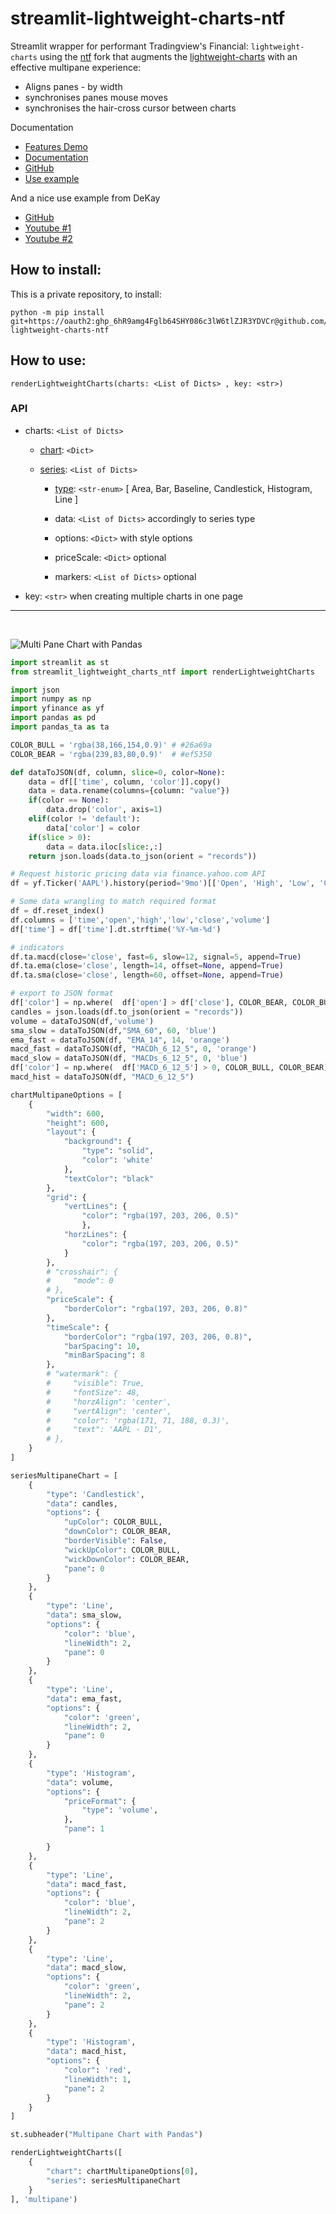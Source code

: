 # streamlit-lightweight-charts-ntf
Streamlit wrapper for performant Tradingview's Financial: `lightweight-charts` using the [ntf](https://github.com/ntf/lightweight-charts) fork that augments the [lightweight-charts](https://tradingview.github.io/lightweight-charts/) with an effective multipane experience:

 - Aligns panes - by width
 - synchronises panes mouse moves
 - synchronises the hair-cross cursor between charts

Documentation
- [Features Demo](https://www.tradingview.com/lightweight-charts/)
- [Documentation](https://tradingview.github.io/lightweight-charts/)
- [GitHub](https://github.com/tradingview/lightweight-charts)
- [Use example](https://jsfiddle.net/adrianntf/6qea5ytv/)

And a nice use example from DeKay
- [GitHub](https://github.com/karthik947/PlotIndicators)
- [Youtube #1](https://www.youtube.com/watch?v=NlHjhmIe1EI)
- [Youtube #2](https://www.youtube.com/watch?v=2nxj4aLBhgo)

## How to install:
This is a private repository, to install:
```
python -m pip install git+https://oauth2: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@github.com/freyastreamlit/streamlit-lightweight-charts-ntf
```

## How to use:
```
renderLightweightCharts(charts: <List of Dicts> , key: <str>)
```

### API
- charts: `<List of Dicts>`

    - [chart](https://tradingview.github.io/lightweight-charts/docs/api/interfaces/ChartOptions): `<Dict>`

    - [series](https://tradingview.github.io/lightweight-charts/docs/series-types): `<List of Dicts>`

        - [type](https://tradingview.github.io/lightweight-charts/docs/series-types): `<str-enum>`
            [ Area, Bar, Baseline, Candlestick, Histogram, Line ]

        - data: `<List of Dicts>` accordingly to series type

        - options: `<Dict>` with style options

        - priceScale: `<Dict>` optional

        - markers: `<List of Dicts>` optional

- key: `<str>` when creating multiple charts in one page

---
<br />

![Multi Pane Chart with Pandas](https://github.com/freyastreamlit/streamlit-lightweight-charts-ntf/blob/main/examples/MultiPaneChartsWithPandas.png?raw=true)

```python
import streamlit as st
from streamlit_lightweight_charts_ntf import renderLightweightCharts

import json
import numpy as np
import yfinance as yf
import pandas as pd
import pandas_ta as ta

COLOR_BULL = 'rgba(38,166,154,0.9)' # #26a69a
COLOR_BEAR = 'rgba(239,83,80,0.9)'  # #ef5350

def dataToJSON(df, column, slice=0, color=None):
    data = df[['time', column, 'color']].copy()
    data = data.rename(columns={column: "value"})
    if(color == None):
        data.drop('color', axis=1)
    elif(color != 'default'):
        data['color'] = color
    if(slice > 0):
        data = data.iloc[slice:,:]
    return json.loads(data.to_json(orient = "records"))

# Request historic pricing data via finance.yahoo.com API
df = yf.Ticker('AAPL').history(period='9mo')[['Open', 'High', 'Low', 'Close', 'Volume']]

# Some data wrangling to match required format
df = df.reset_index()
df.columns = ['time','open','high','low','close','volume']                  # rename columns
df['time'] = df['time'].dt.strftime('%Y-%m-%d')                             # Date to string

# indicators
df.ta.macd(close='close', fast=6, slow=12, signal=5, append=True)           # calculate macd
df.ta.ema(close='close', length=14, offset=None, append=True)               # EMA fast
df.ta.sma(close='close', length=60, offset=None, append=True)               # SMA slow

# export to JSON format
df['color'] = np.where(  df['open'] > df['close'], COLOR_BEAR, COLOR_BULL)  # bull or bear
candles = json.loads(df.to_json(orient = "records"))
volume = dataToJSON(df,'volume')
sma_slow = dataToJSON(df,"SMA_60", 60, 'blue')
ema_fast = dataToJSON(df, "EMA_14", 14, 'orange')
macd_fast = dataToJSON(df, "MACDh_6_12_5", 0, 'orange')
macd_slow = dataToJSON(df, "MACDs_6_12_5", 0, 'blue')
df['color'] = np.where(  df['MACD_6_12_5'] > 0, COLOR_BULL, COLOR_BEAR)     # MACD histogram color
macd_hist = dataToJSON(df, "MACD_6_12_5")

chartMultipaneOptions = [
    {
        "width": 600,
        "height": 600,
        "layout": {
            "background": {
                "type": "solid",
                "color": 'white'
            },
            "textColor": "black"
        },
        "grid": {
            "vertLines": {
                "color": "rgba(197, 203, 206, 0.5)"
                },
            "horzLines": {
                "color": "rgba(197, 203, 206, 0.5)"
            }
        },
        # "crosshair": {
        #     "mode": 0
        # },
        "priceScale": {
            "borderColor": "rgba(197, 203, 206, 0.8)"
        },
        "timeScale": {
            "borderColor": "rgba(197, 203, 206, 0.8)",
            "barSpacing": 10,
            "minBarSpacing": 8
        },
        # "watermark": {
        #     "visible": True,
        #     "fontSize": 48,
        #     "horzAlign": 'center',
        #     "vertAlign": 'center',
        #     "color": 'rgba(171, 71, 188, 0.3)',
        #     "text": 'AAPL - D1',
        # },
    }
]

seriesMultipaneChart = [
    {
        "type": 'Candlestick',
        "data": candles,
        "options": {
            "upColor": COLOR_BULL,
            "downColor": COLOR_BEAR,
            "borderVisible": False,
            "wickUpColor": COLOR_BULL,
            "wickDownColor": COLOR_BEAR,
            "pane": 0
        }
    },
    {
        "type": 'Line',
        "data": sma_slow,
        "options": {
            "color": 'blue',
            "lineWidth": 2,
            "pane": 0
        }
    },
    {
        "type": 'Line',
        "data": ema_fast,
        "options": {
            "color": 'green',
            "lineWidth": 2,
            "pane": 0
        }
    },
    {
        "type": 'Histogram',
        "data": volume,
        "options": {
            "priceFormat": {
                "type": 'volume',
            },
            "pane": 1

        }
    },
    {
        "type": 'Line',
        "data": macd_fast,
        "options": {
            "color": 'blue',
            "lineWidth": 2,
            "pane": 2
        }
    },
    {
        "type": 'Line',
        "data": macd_slow,
        "options": {
            "color": 'green',
            "lineWidth": 2,
            "pane": 2
        }
    },
    {
        "type": 'Histogram',
        "data": macd_hist,
        "options": {
            "color": 'red',
            "lineWidth": 1,
            "pane": 2
        }
    }
]

st.subheader("Multipane Chart with Pandas")

renderLightweightCharts([
    {
        "chart": chartMultipaneOptions[0],
        "series": seriesMultipaneChart
    }
], 'multipane')
```
